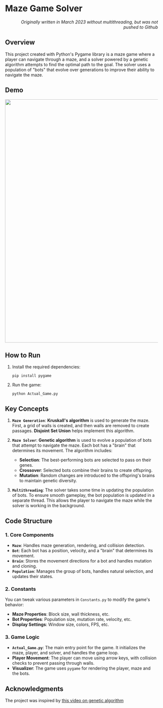 # Maze Game Solver
<div align = "right">
 <em> Originally written in March 2023 without multithreading, but was not pushed to Github </em>
</div>

## Overview
This project created with Python's Pygame library is a maze game where a player can navigate through a maze, and a solver powered by a genetic algorithm attempts to find the optimal path to the goal. The solver uses a population of "bots" that evolve over generations to improve their ability to navigate the maze.

## Demo
<div align="center"> <img src="Maze_Game_GIF_2.gif" width="800"/> </div>

## How to Run
1. Install the required dependencies:
   ```
   pip install pygame
   ```
2. Run the game:
   ```
   python Actual_Game.py
   ```

## Key Concepts
1. **`Maze Generation`**:
**Kruskall's algorithm** is used to generate the maze. First, a grid of walls is created, and then walls are removed to create passages. **Disjoint Set Union** helps implement this algorithm.

2. **`Maze Solver`**:
**Genetic algorithm** is used to evolve a population of bots that attempt to navigate the maze. Each bot has a "brain" that determines its movement. The algorithm includes:
   - **Selection**: The best-performing bots are selected to pass on their genes.
   - **Crossover**: Selected bots combine their brains to create offspring.
   - **Mutation**: Random changes are introduced to the offspring's brains to maintain genetic diversity.

3. **`Multithreading`**:
The solver takes some time in updating the population of bots. To ensure smooth gameplay, the bot population is updated in a separate thread. This allows the player to navigate the maze while the solver is working in the background.

## Code Structure

### 1. **Core Components**
- **`Maze`**: Handles maze generation, rendering, and collision detection.
- **`Bot`**: Each bot has a position, velocity, and a "brain" that determines its movement.
- **`Brain`**: Stores the movement directions for a bot and handles mutation and cloning.
- **`Population`**: Manages the group of bots, handles natural selection, and updates their states.

### 2. **Constants**
You can tweak various parameters in `Constants.py` to modify the game's behavior:
- **Maze Properties**: Block size, wall thickness, etc.
- **Bot Properties**: Population size, mutation rate, velocity, etc.
- **Display Settings**: Window size, colors, FPS, etc.

### 3. **Game Logic**
- **`Actual_Game.py`**: The main entry point for the game. It initializes the maze, player, and solver, and handles the game loop.
- **Player Movement**: The player can move using arrow keys, with collision checks to prevent passing through walls.
- **Visualizer**: The game uses `pygame` for rendering the player, maze and the bots.

## Acknowledgments
The project was inspired by [this video on genetic algorithm](https://www.youtube.com/watch?v=mUs6qY9Xurs)
